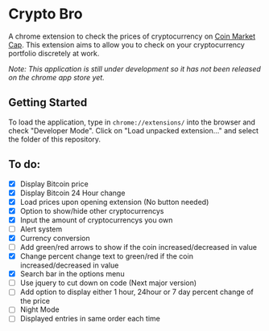 # Crypto Bro
A chrome extension to check the prices of cryptocurrency on [Coin Market Cap](https://coinmarketcap.com/). This extension aims to allow you to check on your cryptocurrency portfolio discretely at work.

*Note: This application is still under development so it has not been released on the chrome app store yet.*

## Getting Started
To load the application, type in `chrome://extensions/` into the browser and check "Developer Mode". Click on "Load unpacked extension..." and select the folder of this repository. 

## To do:
- [x] Display Bitcoin price
- [x] Display Bitcoin 24 Hour change
- [x] Load prices upon opening extension (No button needed)
- [x] Option to show/hide other cryptocurrencys
- [x] Input the amount of cryptocurrencys you own
- [ ] Alert system
- [x] Currency conversion
- [ ] Add green/red arrows to show if the coin increased/decreased in value
- [x] Change percent change text to green/red if the coin increased/decreased in value
- [x] Search bar in the options menu
- [ ] Use jquery to cut down on code (Next major version)
- [ ] Add option to display either 1 hour, 24hour or 7 day percent change of the price
- [ ] Night Mode
- [ ] Displayed entries in same order each time